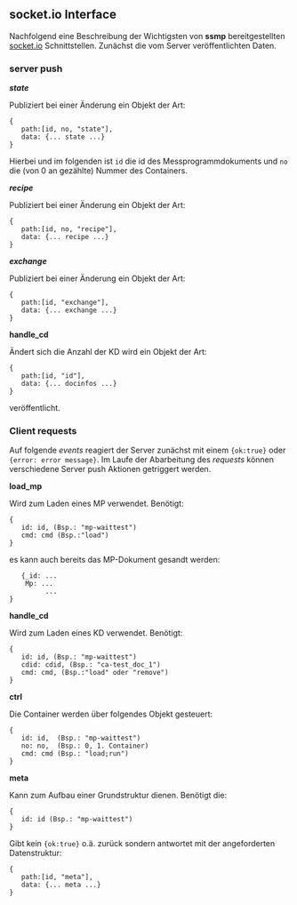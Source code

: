 ## socket.io Interface

Nachfolgend eine Beschreibung der Wichtigsten von __ssmp__ bereitgestellten
[socket.io](http://socket.io/) Schnittstellen. Zunächst die vom Server
veröffentlichten Daten. 

### server push

___state___

Publiziert bei einer Änderung ein Objekt der Art:
```
{
   path:[id, no, "state"],
   data: {... state ...}
}
```

Hierbei und im folgenden ist ```id``` die id des Messprogrammdokuments und
```no``` die (von 0 an gezählte) Nummer des Containers.


___recipe___

Publiziert bei einer Änderung ein Objekt der Art:

```
{
   path:[id, no, "recipe"],
   data: {... recipe ...}
}
```

___exchange___


Publiziert bei einer Änderung ein Objekt der Art:
```
{
   path:[id, "exchange"],
   data: {... exchange ...}
}
```

__handle_cd__

Ändert sich die Anzahl der  KD wird ein Objekt der
Art: 
```
{
   path:[id, "id"],
   data: {... docinfos ...}
}
```
veröffentlicht.

### Client requests

Auf folgende _events_ reagiert der Server zunächst mit einem ```{ok:true}```
oder ```{error: error message}```. Im Laufe der Abarbeitung des _requests_
können verschiedene Server push Aktionen getriggert werden.

__load_mp__

Wird zum Laden eines MP verwendet. Benötigt:
```
{
   id: id, (Bsp.: "mp-waittest")
   cmd: cmd (Bsp.:"load")
}
```
es kann auch bereits das MP-Dokument gesandt werden:
```
   {_id: ...
	Mp: ...
         ...
}
```
__handle_cd__

Wird zum Laden eines KD verwendet. Benötigt:
```
{
   id: id, (Bsp.: "mp-waittest")
   cdid: cdid, (Bsp.: "ca-test_doc_1")
   cmd: cmd, (Bsp.:"load" oder "remove")
}
```
__ctrl__

Die Container werden über folgendes Objekt gesteuert:
```
{
   id: id,  (Bsp.: "mp-waittest")
   no: no,  (Bsp.: 0, 1. Container)
   cmd: cmd (Bsp.: "load;run")
}
```


__meta__

Kann zum Aufbau einer Grundstruktur dienen. Benötigt die:
```
{
   id: id (Bsp.: "mp-waittest")
}
```

Gibt kein ```{ok:true}``` o.ä. zurück sondern antwortet mit der angeforderten
Datenstruktur:  

```
{
   path:[id, "meta"],
   data: {... meta ...}
}
```

